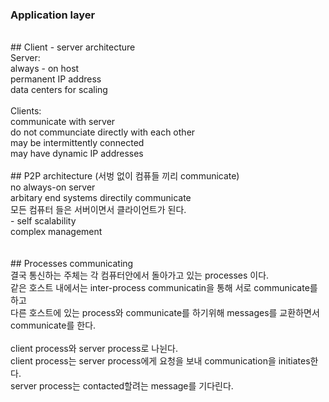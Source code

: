 ### Application layer<br>
<br>
## Client - server architecture<br>
Server:<br>
always - on host<br>
permanent IP address<br>
data centers for scaling<br>
<br>
Clients:<br>
communicate with server<br>
do not communciate directly with each other<br>
may be intermittently connected<br>
may have dynamic IP addresses<br>
<br>
## P2P architecture (서벙 없이 컴퓨들 끼리 communicate)<br>
no always-on server<br>
arbitary end systems directily communicate<br>
모든 컴퓨터 들은 서버이면서 클라이언트가 된다.<br>
- self scalability<br>
complex management<br>
<br>
<br>
## Processes communicating<br>
결국 통신하는 주체는 각 컴퓨터안에서 돌아가고 있는 processes 이다. <br>
같은 호스트 내에서는 inter-process communicatin을 통해 서로 communicate를 하고<br>
다른 호스트에 있는 process와 communicate를 하기위해 messages를 교환하면서 communicate를 한다. <br>
<br>
client process와 server process로 나뉜다.<br>
client process는 server process에게 요청을 보내 communication을 initiates한다.<br>
server process는 contacted할려는 message를 기다린다. <br>
